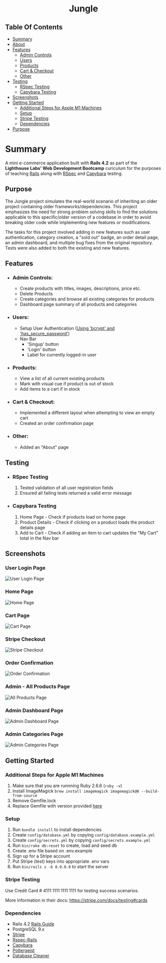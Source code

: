 <h1 align="center">Jungle</h1>

## Table Of Contents

- [Summary](#summary)
- [About](#about)
- [Features](#features)
  - [Admin Controls](#admin-controls)
  - [Users](#users)
  - [Products](#products)
  - [Cart & Checkout](#cart--checkout)
  - [Other](#other)
- [Testing](#testing)
  - [RSpec Testing](#rspec-testing)
  - [Capybara Testing](#capybara-testing)
- [Screenshots](#screenshots)
- [Getting Started](#getting-started)
  - [Additional Steps for Apple M1 Machines](#additional-steps-for-apple-m1-machines)
  - [Setup](#setup)
  - [Stripe Testing](#stripe-testing)
  - [Dependencies](#dependencies)
- [Purpose](#purpose)

# Summary
A mini e-commerce application built with **Rails 4.2** as part of the **Lighthouse Labs' Web Development Bootcamp** curiculum for the purposes of teaching [Rails](http://guides.rubyonrails.org/v4.2/) along with [RSpec](https://github.com/rspec/rspec-rails) and [Capybara](https://github.com/teamcapybara/capybara) testing. 

## Purpose
The Jungle project simulates the real-world scenario of inheriting an older project containing older frameworks/dependencies. This project emphasizes the need for strong problem solving skills to find the solutions applicable to this specific/older version of a codebase in order to avoid breaking older code while implementing new features or modifications.

The tasks for this project involved adding in new features such as user authentication, category creation, a "sold out" badge, an order detail page, an admin dashboard, and multiple bug fixes from the original repository. Tests were also added to both the existing and new features.

## Features
- ### Admin Controls:
  - Create products with titles, images, descriptions, price etc.
  - Delete Products
  - Create categories and browse all existing categories for products
  - Dashboard page summary of all products and categories
- ### Users:
  - Setup User Authentication ([Using 'bcrypt' and 'has_secure_password'](https://gist.github.com/thebucknerlife/10090014))
  - Nav Bar
    - 'Singup' button
    - 'Login' button
    - Label for currently logged-in user
- ### Products:
  - View a list of all current existing products
  - Mark with visual cue if product is out of stock
  - Add items to a cart if in stock
- ### Cart & Checkout:
  - Implemented a different layout when attempting to view an empty cart
  - Created an order confirmation page
- ### Other:
  - Added an "About" page

## Testing
- ### RSpec Testing
  1. Tested validation of all user registration fields
  2. Ensured all failing tests returned a valid error message

- ### Capybara Testing
  1. Home Page - Check if products load on home page
  2. Product Details - Check if clicking on a product loads the product details page
  3. Add to Cart - Check if adding an item to cart updates the "My Cart" total in the Nav bar


## Screenshots

### User Login Page
![User Login Page](./docs/images/User-Login-Page.png)
### Home Page
![Home Page](./docs/images/Home-Page.png)
### Cart Page
![Cart Page](./docs/images/Cart-Page.png)
### Stripe Checkout
![Stripe Checkout](./docs/images/Stripe-Checkout.png)
### Order Confirmation
![Order Confirmation](./docs/images/Order-Confirmation.png)
### Admin - All Products Page
![All Products Page](./docs/images/All-Products-Page.png)
### Admin Dashboard Page
![Admin Dashboard Page](./docs/images/Admin-Dashboard-Page.png)
### Admin Categories Page
![Admin Categories Page](./docs/images/Admin-Categories-Page.png)


## Getting Started

### Additional Steps for Apple M1 Machines

1. Make sure that you are runnning Ruby 2.6.6 (`ruby -v`)
1. Install ImageMagick `brew install imagemagick imagemagick@6 --build-from-source`
3. Remove Gemfile.lock
4. Replace Gemfile with version provided [here](https://gist.githubusercontent.com/FrancisBourgouin/831795ae12c4704687a0c2496d91a727/raw/ce8e2104f725f43e56650d404169c7b11c33a5c5/Gemfile)

### Setup

1. Run `bundle install` to install dependencies
2. Create `config/database.yml` by copying `config/database.example.yml`
3. Create `config/secrets.yml` by copying `config/secrets.example.yml`
4. Run `bin/rake db:reset` to create, load and seed db
5. Create .env file based on .env.example
6. Sign up for a Stripe account
7. Put Stripe (test) keys into appropriate .env vars
8. Run `bin/rails s -b 0.0.0.0` to start the server

### Stripe Testing

Use Credit Card # 4111 1111 1111 1111 for testing success scenarios.

More information in their docs: <https://stripe.com/docs/testing#cards>

### Dependencies

* Rails 4.2 [Rails Guide](http://guides.rubyonrails.org/v4.2/)
* PostgreSQL 9.x
* [Stripe](https://stripe.com/docs/api)
* [Rspec-Rails](https://github.com/rspec/rspec-rails)
* [Capybara](https://github.com/teamcapybara/capybara)
* [Poltergeist](https://github.com/teampoltergeist/poltergeist)
* [Database Cleaner](https://github.com/DatabaseCleaner/database_cleaner)

